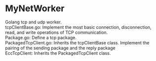 # MyNetWorker
Golang tcp and udp worker.</br>
tcpClientBase.go: Implement the most basic connection, disconnection, read, and write operations of TCP communication.</br>
Package.go: Define a tcp package.</br>
PackagedTcpClient.go: Inherits the tcpClientBase class. Implement the pairing of the sending package and the reply package</br>
EccTcpClient: Inherits the PackagedTcpClient class. 
